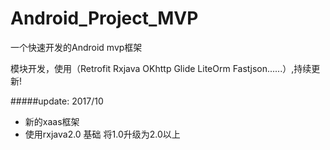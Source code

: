 # Android_Project_MVP
一个快速开发的Android mvp框架

模块开发，使用（Retrofit Rxjava OKhttp Glide LiteOrm Fastjson......）,持续更新!

#####update: 2017/10
- 新的xaas框架
- 使用rxjava2.0 基础 将1.0升级为2.0以上
